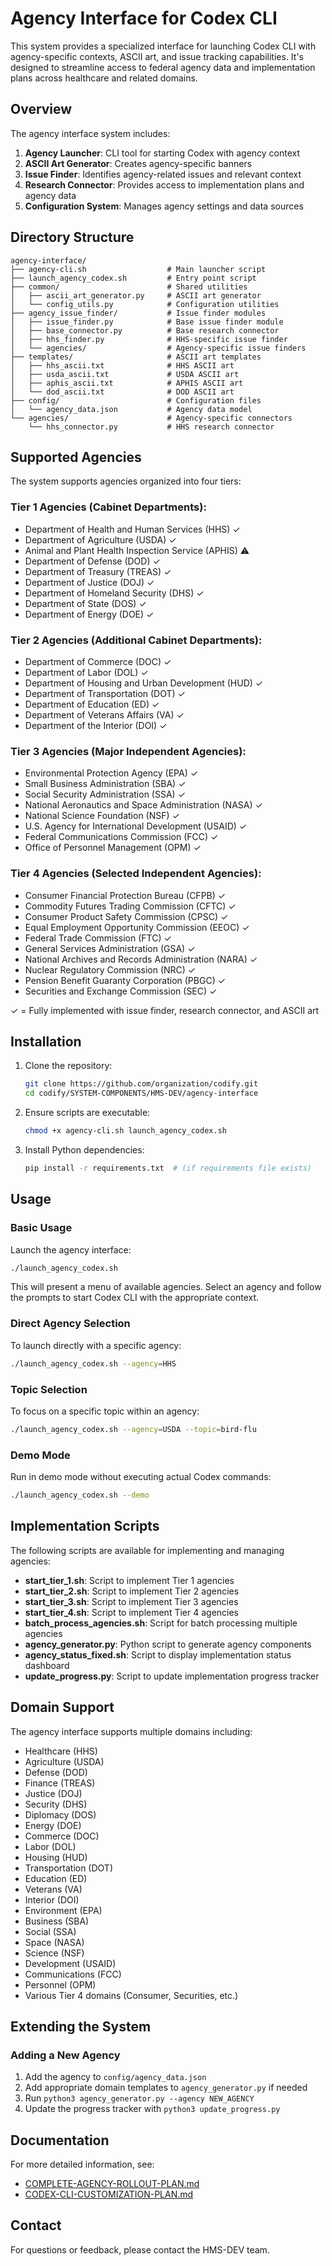 # Agency Interface for Codex CLI

This system provides a specialized interface for launching Codex CLI with agency-specific contexts, ASCII art, and issue tracking capabilities. It's designed to streamline access to federal agency data and implementation plans across healthcare and related domains.

## Overview

The agency interface system includes:

1. **Agency Launcher**: CLI tool for starting Codex with agency context
2. **ASCII Art Generator**: Creates agency-specific banners
3. **Issue Finder**: Identifies agency-related issues and relevant context
4. **Research Connector**: Provides access to implementation plans and agency data
5. **Configuration System**: Manages agency settings and data sources

## Directory Structure

```
agency-interface/
├── agency-cli.sh                  # Main launcher script
├── launch_agency_codex.sh         # Entry point script
├── common/                        # Shared utilities
│   ├── ascii_art_generator.py     # ASCII art generator
│   └── config_utils.py            # Configuration utilities
├── agency_issue_finder/           # Issue finder modules
│   ├── issue_finder.py            # Base issue finder module
│   ├── base_connector.py          # Base research connector
│   ├── hhs_finder.py              # HHS-specific issue finder
│   └── agencies/                  # Agency-specific issue finders
├── templates/                     # ASCII art templates
│   ├── hhs_ascii.txt              # HHS ASCII art
│   ├── usda_ascii.txt             # USDA ASCII art
│   ├── aphis_ascii.txt            # APHIS ASCII art
│   └── dod_ascii.txt              # DOD ASCII art
├── config/                        # Configuration files
│   └── agency_data.json           # Agency data model
└── agencies/                      # Agency-specific connectors
    └── hhs_connector.py           # HHS research connector
```

## Supported Agencies

The system supports agencies organized into four tiers:

### Tier 1 Agencies (Cabinet Departments):
- Department of Health and Human Services (HHS) ✓
- Department of Agriculture (USDA) ✓
- Animal and Plant Health Inspection Service (APHIS) ⚠️
- Department of Defense (DOD) ✓
- Department of Treasury (TREAS) ✓
- Department of Justice (DOJ) ✓
- Department of Homeland Security (DHS) ✓
- Department of State (DOS) ✓
- Department of Energy (DOE) ✓

### Tier 2 Agencies (Additional Cabinet Departments):
- Department of Commerce (DOC) ✓
- Department of Labor (DOL) ✓
- Department of Housing and Urban Development (HUD) ✓
- Department of Transportation (DOT) ✓
- Department of Education (ED) ✓
- Department of Veterans Affairs (VA) ✓
- Department of the Interior (DOI) ✓

### Tier 3 Agencies (Major Independent Agencies):
- Environmental Protection Agency (EPA) ✓
- Small Business Administration (SBA) ✓
- Social Security Administration (SSA) ✓
- National Aeronautics and Space Administration (NASA) ✓
- National Science Foundation (NSF) ✓
- U.S. Agency for International Development (USAID) ✓
- Federal Communications Commission (FCC) ✓
- Office of Personnel Management (OPM) ✓

### Tier 4 Agencies (Selected Independent Agencies):
- Consumer Financial Protection Bureau (CFPB) ✓
- Commodity Futures Trading Commission (CFTC) ✓
- Consumer Product Safety Commission (CPSC) ✓
- Equal Employment Opportunity Commission (EEOC) ✓
- Federal Trade Commission (FTC) ✓
- General Services Administration (GSA) ✓
- National Archives and Records Administration (NARA) ✓
- Nuclear Regulatory Commission (NRC) ✓
- Pension Benefit Guaranty Corporation (PBGC) ✓
- Securities and Exchange Commission (SEC) ✓

✓ = Fully implemented with issue finder, research connector, and ASCII art

## Installation

1. Clone the repository:
   ```bash
   git clone https://github.com/organization/codify.git
   cd codify/SYSTEM-COMPONENTS/HMS-DEV/agency-interface
   ```

2. Ensure scripts are executable:
   ```bash
   chmod +x agency-cli.sh launch_agency_codex.sh
   ```

3. Install Python dependencies:
   ```bash
   pip install -r requirements.txt  # (if requirements file exists)
   ```

## Usage

### Basic Usage

Launch the agency interface:

```bash
./launch_agency_codex.sh
```

This will present a menu of available agencies. Select an agency and follow the prompts to start Codex CLI with the appropriate context.

### Direct Agency Selection

To launch directly with a specific agency:

```bash
./launch_agency_codex.sh --agency=HHS
```

### Topic Selection

To focus on a specific topic within an agency:

```bash
./launch_agency_codex.sh --agency=USDA --topic=bird-flu
```

### Demo Mode

Run in demo mode without executing actual Codex commands:

```bash
./launch_agency_codex.sh --demo
```

## Implementation Scripts

The following scripts are available for implementing and managing agencies:

- **start_tier_1.sh**: Script to implement Tier 1 agencies
- **start_tier_2.sh**: Script to implement Tier 2 agencies
- **start_tier_3.sh**: Script to implement Tier 3 agencies
- **start_tier_4.sh**: Script to implement Tier 4 agencies
- **batch_process_agencies.sh**: Script for batch processing multiple agencies
- **agency_generator.py**: Python script to generate agency components
- **agency_status_fixed.sh**: Script to display implementation status dashboard
- **update_progress.py**: Script to update implementation progress tracker

## Domain Support

The agency interface supports multiple domains including:

- Healthcare (HHS)
- Agriculture (USDA)
- Defense (DOD)
- Finance (TREAS)
- Justice (DOJ)
- Security (DHS)
- Diplomacy (DOS)
- Energy (DOE)
- Commerce (DOC)
- Labor (DOL)
- Housing (HUD)
- Transportation (DOT)
- Education (ED)
- Veterans (VA)
- Interior (DOI)
- Environment (EPA)
- Business (SBA)
- Social (SSA)
- Space (NASA)
- Science (NSF)
- Development (USAID)
- Communications (FCC)
- Personnel (OPM)
- Various Tier 4 domains (Consumer, Securities, etc.)

## Extending the System

### Adding a New Agency

1. Add the agency to `config/agency_data.json`
2. Add appropriate domain templates to `agency_generator.py` if needed
3. Run `python3 agency_generator.py --agency NEW_AGENCY`
4. Update the progress tracker with `python3 update_progress.py`

## Documentation

For more detailed information, see:

- [COMPLETE-AGENCY-ROLLOUT-PLAN.md](../docs/COMPLETE-AGENCY-ROLLOUT-PLAN.md)
- [CODEX-CLI-CUSTOMIZATION-PLAN.md](../CODEX-CLI-CUSTOMIZATION-PLAN.md)

## Contact

For questions or feedback, please contact the HMS-DEV team.